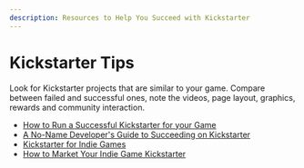 ```yaml
---
description: Resources to Help You Succeed with Kickstarter
---
```


# Kickstarter Tips

Look for Kickstarter projects that are similar to your game. Compare between failed and successful ones, note the videos, page layout, graphics, rewards and community interaction.

* [How to Run a Successful Kickstarter for your Game](https://gameanalytics.com/blog/how-to-run-a-successful-kickstarter-for-your-game/)
* [A No-Name Developer's Guide to Succeeding on Kickstarter](https://gamedevelopment.tutsplus.com/articles/a-no-name-developers-guide-to-succeeding-on-kickstarter--gamedev-10892)
* [Kickstarter for Indie Games](https://empowered.gg/blog/kickstarter-for-indie-games/)
* [How to Market Your Indie Game Kickstarter](https://gameifyouare.com/2021/09/21/how-to-market-your-indie-game-kickstarter/)
